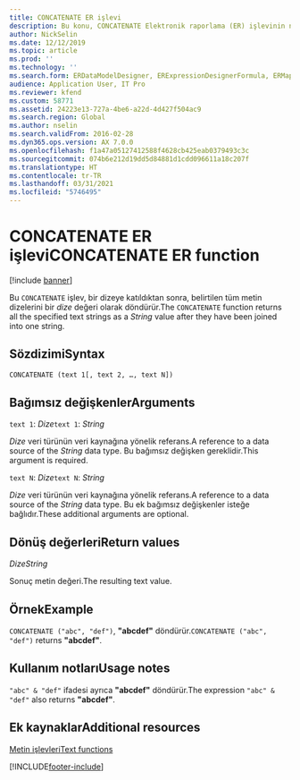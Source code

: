 ```yaml
---
title: CONCATENATE ER işlevi
description: Bu konu, CONCATENATE Elektronik raporlama (ER) işlevinin nasıl kullanıldığı hakkında bilgi sağlar.
author: NickSelin
ms.date: 12/12/2019
ms.topic: article
ms.prod: ''
ms.technology: ''
ms.search.form: ERDataModelDesigner, ERExpressionDesignerFormula, ERMappedFormatDesigner, ERModelMappingDesigner
audience: Application User, IT Pro
ms.reviewer: kfend
ms.custom: 58771
ms.assetid: 24223e13-727a-4be6-a22d-4d427f504ac9
ms.search.region: Global
ms.author: nselin
ms.search.validFrom: 2016-02-28
ms.dyn365.ops.version: AX 7.0.0
ms.openlocfilehash: f1a47a05127412588f4628cb425eab0379493c3c
ms.sourcegitcommit: 074b6e212d19dd5d84881d1cdd096611a18c207f
ms.translationtype: HT
ms.contentlocale: tr-TR
ms.lasthandoff: 03/31/2021
ms.locfileid: "5746495"
---
```

# <a name="concatenate-er-function"></a><span data-ttu-id="2c753-103">CONCATENATE ER işlevi</span><span class="sxs-lookup"><span data-stu-id="2c753-103">CONCATENATE ER function</span></span>

[!include [banner](../includes/banner.md)]

<span data-ttu-id="2c753-104">Bu `CONCATENATE` işlev, bir dizeye katıldıktan sonra, belirtilen tüm metin dizelerini bir *dize* değeri olarak döndürür.</span><span class="sxs-lookup"><span data-stu-id="2c753-104">The `CONCATENATE` function returns all the specified text strings as a *String* value after they have been joined into one string.</span></span>

## <a name="syntax"></a><span data-ttu-id="2c753-105">Sözdizimi</span><span class="sxs-lookup"><span data-stu-id="2c753-105">Syntax</span></span>

```vb
CONCATENATE (text 1[, text 2, …, text N])
```

## <a name="arguments"></a><span data-ttu-id="2c753-106">Bağımsız değişkenler</span><span class="sxs-lookup"><span data-stu-id="2c753-106">Arguments</span></span>

<span data-ttu-id="2c753-107">`text 1`: *Dize*</span><span class="sxs-lookup"><span data-stu-id="2c753-107">`text 1`: *String*</span></span>

<span data-ttu-id="2c753-108">*Dize* veri türünün veri kaynağına yönelik referans.</span><span class="sxs-lookup"><span data-stu-id="2c753-108">A reference to a data source of the *String* data type.</span></span> <span data-ttu-id="2c753-109">Bu bağımsız değişken gereklidir.</span><span class="sxs-lookup"><span data-stu-id="2c753-109">This argument is required.</span></span>

<span data-ttu-id="2c753-110">`text N`: *Dize*</span><span class="sxs-lookup"><span data-stu-id="2c753-110">`text N`: *String*</span></span>

<span data-ttu-id="2c753-111">*Dize* veri türünün veri kaynağına yönelik referans.</span><span class="sxs-lookup"><span data-stu-id="2c753-111">A reference to a data source of the *String* data type.</span></span> <span data-ttu-id="2c753-112">Bu ek bağımsız değişkenler isteğe bağlıdır.</span><span class="sxs-lookup"><span data-stu-id="2c753-112">These additional arguments are optional.</span></span>

## <a name="return-values"></a><span data-ttu-id="2c753-113">Dönüş değerleri</span><span class="sxs-lookup"><span data-stu-id="2c753-113">Return values</span></span>

<span data-ttu-id="2c753-114">*Dize*</span><span class="sxs-lookup"><span data-stu-id="2c753-114">*String*</span></span>

<span data-ttu-id="2c753-115">Sonuç metin değeri.</span><span class="sxs-lookup"><span data-stu-id="2c753-115">The resulting text value.</span></span>

## <a name="example"></a><span data-ttu-id="2c753-116">Örnek</span><span class="sxs-lookup"><span data-stu-id="2c753-116">Example</span></span>

<span data-ttu-id="2c753-117">`CONCATENATE ("abc", "def")`, **"abcdef"** döndürür.</span><span class="sxs-lookup"><span data-stu-id="2c753-117">`CONCATENATE ("abc", "def")` returns **"abcdef"**.</span></span>

## <a name="usage-notes"></a><span data-ttu-id="2c753-118">Kullanım notları</span><span class="sxs-lookup"><span data-stu-id="2c753-118">Usage notes</span></span>

<span data-ttu-id="2c753-119">`"abc" & "def"` ifadesi ayrıca **"abcdef"** döndürür.</span><span class="sxs-lookup"><span data-stu-id="2c753-119">The expression `"abc" & "def"` also returns **"abcdef"**.</span></span>

## <a name="additional-resources"></a><span data-ttu-id="2c753-120">Ek kaynaklar</span><span class="sxs-lookup"><span data-stu-id="2c753-120">Additional resources</span></span>

[<span data-ttu-id="2c753-121">Metin işlevleri</span><span class="sxs-lookup"><span data-stu-id="2c753-121">Text functions</span></span>](er-functions-category-text.md)


[!INCLUDE[footer-include](../../../includes/footer-banner.md)]